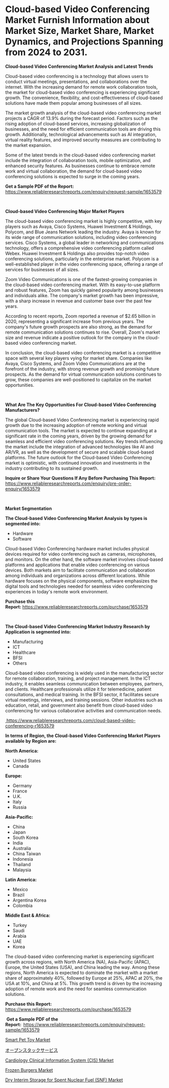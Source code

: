 <p><h1>Cloud-based Video Conferencing Market Furnish Information about Market Size, Market Share, Market Dynamics, and Projections Spanning from 2024 to 2031.</h1></p><p><strong>Cloud-based Video Conferencing Market Analysis and Latest Trends</strong></p>
<p><p>Cloud-based video conferencing is a technology that allows users to conduct virtual meetings, presentations, and collaborations over the internet. With the increasing demand for remote work collaboration tools, the market for cloud-based video conferencing is experiencing significant growth. The convenience, flexibility, and cost-effectiveness of cloud-based solutions have made them popular among businesses of all sizes.</p><p>The market growth analysis of the cloud-based video conferencing market projects a CAGR of 13.9% during the forecast period. Factors such as the rising adoption of cloud-based services, increasing globalization of businesses, and the need for efficient communication tools are driving this growth. Additionally, technological advancements such as AI integration, virtual reality features, and improved security measures are contributing to the market expansion.</p><p>Some of the latest trends in the cloud-based video conferencing market include the integration of collaboration tools, mobile optimization, and enhanced security features. As businesses continue to embrace remote work and virtual collaboration, the demand for cloud-based video conferencing solutions is expected to surge in the coming years.</p></p>
<p><strong>Get a Sample PDF of the Report:&nbsp;</strong> <a href="https://www.reliableresearchreports.com/enquiry/request-sample/1653579">https://www.reliableresearchreports.com/enquiry/request-sample/1653579</a></p>
<p>&nbsp;</p>
<p><strong>Cloud-based Video Conferencing Major Market Players</strong></p>
<p><p>The cloud-based video conferencing market is highly competitive, with key players such as Avaya, Cisco Systems, Huawei Investment & Holdings, Polycom, and Blue Jeans Network leading the industry. Avaya is known for its wide range of communication solutions, including video conferencing services. Cisco Systems, a global leader in networking and communications technology, offers a comprehensive video conferencing platform called Webex. Huawei Investment & Holdings also provides top-notch video conferencing solutions, particularly in the enterprise market. Polycom is a well-established player in the video conferencing space, offering a range of services for businesses of all sizes.</p><p>Zoom Video Communications is one of the fastest-growing companies in the cloud-based video conferencing market. With its easy-to-use platform and robust features, Zoom has quickly gained popularity among businesses and individuals alike. The company's market growth has been impressive, with a sharp increase in revenue and customer base over the past few years.</p><p>According to recent reports, Zoom reported a revenue of $2.65 billion in 2020, representing a significant increase from previous years. The company's future growth prospects are also strong, as the demand for remote communication solutions continues to rise. Overall, Zoom's market size and revenue indicate a positive outlook for the company in the cloud-based video conferencing market.</p><p>In conclusion, the cloud-based video conferencing market is a competitive space with several key players vying for market share. Companies like Avaya, Cisco Systems, and Zoom Video Communications are at the forefront of the industry, with strong revenue growth and promising future prospects. As the demand for virtual communication solutions continues to grow, these companies are well-positioned to capitalize on the market opportunities.</p></p>
<p>&nbsp;</p>
<p><strong>What Are The Key Opportunities For Cloud-based Video Conferencing Manufacturers?</strong></p>
<p><p>The global Cloud-based Video Conferencing market is experiencing rapid growth due to the increasing adoption of remote working and virtual communication tools. The market is expected to continue expanding at a significant rate in the coming years, driven by the growing demand for seamless and efficient video conferencing solutions. Key trends influencing the market include the integration of advanced technologies like AI and AR/VR, as well as the development of secure and scalable cloud-based platforms. The future outlook for the Cloud-based Video Conferencing market is optimistic, with continued innovation and investments in the industry contributing to its sustained growth.</p></p>
<p><strong>Inquire or Share Your Questions If Any Before Purchasing This Report:</strong> <a href="https://www.reliableresearchreports.com/enquiry/pre-order-enquiry/1653579">https://www.reliableresearchreports.com/enquiry/pre-order-enquiry/1653579</a></p>
<p>&nbsp;</p>
<p><strong>Market Segmentation</strong></p>
<p><strong>The Cloud-based Video Conferencing Market Analysis by types is segmented into:</strong></p>
<p><ul><li>Hardware</li><li>Software</li></ul></p>
<p><p>Cloud-based Video Conferencing hardware market includes physical devices required for video conferencing such as cameras, microphones, and monitors. On the other hand, the software market involves cloud-based platforms and applications that enable video conferencing on various devices. Both markets aim to facilitate communication and collaboration among individuals and organizations across different locations. While hardware focuses on the physical components, software emphasizes the digital tools and technologies needed for seamless video conferencing experiences in today's remote work environment.</p></p>
<p><strong>Purchase this Report:&nbsp;</strong><a href="https://www.reliableresearchreports.com/purchase/1653579">https://www.reliableresearchreports.com/purchase/1653579</a></p>
<p>&nbsp;</p>
<p><strong>The Cloud-based Video Conferencing Market Industry Research by Application is segmented into:</strong></p>
<p><ul><li>Manufacturing</li><li>ICT</li><li>Healthcare</li><li>BFSI</li><li>Others</li></ul></p>
<p><p>Cloud-based video conferencing is widely used in the manufacturing sector for remote collaboration, training, and project management. In the ICT industry, it enables seamless communication between employees, partners, and clients. Healthcare professionals utilize it for telemedicine, patient consultations, and medical training. In the BFSI sector, it facilitates secure virtual meetings, interviews, and training sessions. Other industries such as education, retail, and government also benefit from cloud-based video conferencing for various collaborative activities and communication needs.</p></p>
<p><a href="https://www.reliableresearchreports.com/cloud-based-video-conferencing-r1653579">&nbsp;https://www.reliableresearchreports.com/cloud-based-video-conferencing-r1653579</a></p>
<p><strong>In terms of Region, the Cloud-based Video Conferencing Market Players available by Region are:</strong></p>
<p>
    <p> <strong> North America: </strong>
        <ul>
            <li>United States</li>
            <li>Canada</li>
        </ul>
        </p> 
    <p> <strong> Europe: </strong>
        <ul>
            <li>Germany</li>
            <li>France</li>
            <li>U.K.</li>
            <li>Italy</li>
            <li>Russia</li>
        </ul>
        </p> 
    <p> <strong> Asia-Pacific: </strong>
        <ul>
            <li>China</li>
            <li>Japan</li>
            <li>South Korea</li>
            <li>India</li>
            <li>Australia</li>
            <li>China Taiwan</li>
            <li>Indonesia</li>
            <li>Thailand</li>
            <li>Malaysia</li>
        </ul>
        </p> 
    <p> <strong> Latin America: </strong>
        <ul>
            <li>Mexico</li>
            <li>Brazil</li>
            <li>Argentina Korea</li>
            <li>Colombia</li>
        </ul>
        </p> 
    <p> <strong> Middle East & Africa: </strong>
        <ul>
            <li>Turkey</li>
            <li>Saudi</li>
            <li>Arabia</li>
            <li>UAE</li>
            <li>Korea</li>
        </ul>
    </p>
    </p>
<p><p>The cloud-based video conferencing market is experiencing significant growth across regions, with North America (NA), Asia-Pacific (APAC), Europe, the United States (USA), and China leading the way. Among these regions, North America is expected to dominate the market with a market share of approximately 40%, followed by Europe at 25%, APAC at 20%, the USA at 10%, and China at 5%. This growth trend is driven by the increasing adoption of remote work and the need for seamless communication solutions.</p></p>
<p><strong>Purchase this Report: </strong><a href="https://www.reliableresearchreports.com/purchase/1653579">https://www.reliableresearchreports.com/purchase/1653579</a></p>
<p>&nbsp;<strong>Get a Sample PDF of the Report:&nbsp;&nbsp;</strong><a href="https://www.reliableresearchreports.com/enquiry/request-sample/1653579">https://www.reliableresearchreports.com/enquiry/request-sample/1653579</a></p>
<p><strong></strong></p>
<p><p><a href="https://medium.com/@vallieemard78/smart-pet-toy-market-global-market-share-and-ranking-overall-sales-and-demand-forecast-2024-c9ed8174729c">Smart Pet Toy Market</a></p><p><a href="https://medium.com/@khkjaxbn36/%E3%82%AA%E3%83%BC%E3%83%97%E3%83%B3%E3%82%B9%E3%82%BF%E3%83%83%E3%82%AF%E3%82%B5%E3%83%BC%E3%83%93%E3%82%B9%E5%B8%82%E5%A0%B4-%E3%82%B0%E3%83%AD%E3%83%BC%E3%83%90%E3%83%AB%E5%B8%82%E5%A0%B4%E5%8B%95%E5%90%91%E3%81%A8%E8%B2%A9%E5%A3%B2%E3%83%88%E3%83%AC%E3%83%B3%E3%83%892024%E5%B9%B4%E3%81%8B%E3%82%892031%E5%B9%B4-e3f2ba10bf3b">オープンスタックサービス</a></p><p><a href="https://github.com/BurtonGALEN/Market-Research-Report-List-1/blob/main/cardiology-clinical-information-system-cis-market.md">Cardiology Clinical Information System (CIS) Market</a></p><p><a href="https://medium.com/@elzaziemann1943/frozen-burgers-market-report-by-product-type-beef-burger-chicken-burger-pork-chops-burger-veggie-522fbcf4ad3a">Frozen Burgers Market</a></p><p><a href="https://github.com/VincentButlerjXXf/Market-Research-Report-List-1/blob/main/dry-interim-storage-for-spent-nuclear-fuel-snf-market.md">Dry Interim Storage for Spent Nuclear Fuel (SNF) Market</a></p></p>